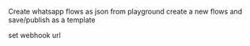 Create whatsapp flows as json from playground
create a new flows and save/publish as a template


set webhook url